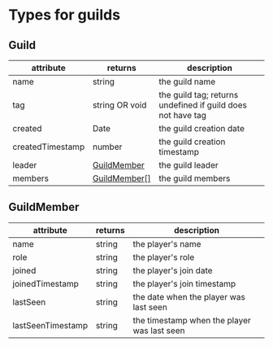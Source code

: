 # Types for guilds

## Guild
| attribute        | returns                       | description                                                 |
|------------------|-------------------------------|-------------------------------------------------------------|
| name             | string                        | the guild name                                              |
| tag              | string OR void                | the guild tag; returns undefined if guild does not have tag |
| created          | Date                          | the guild creation date                                     |
| createdTimestamp | number                        | the guild creation timestamp                                |
| leader           | [GuildMember](#guildmember)   | the guild leader                                            |
| members          | [GuildMember[]](#guildmember) | the guild members                                           |

## GuildMember
| attribute         | returns | description                                 |
|-------------------|---------|---------------------------------------------|
| name              | string  | the player's name                           |
| role              | string  | the player's role                           |
| joined            | string  | the player's join date                      |
| joinedTimestamp   | string  | the player's join timestamp                 |
| lastSeen          | string  | the date when the player was last seen      |
| lastSeenTimestamp | string  | the timestamp when the player was last seen |